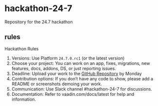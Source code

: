 # hackathon-24-7

Repository for the 24.7 hackathon

## rules
Hackathon Rules

1. Versions: Use Platform `24.7.0.rc1` (or the latest version) 
2. Choose your project: You can work on an app, fixes, migrations, new features, docs, addons, DS, or just reporting issues.
3. Deadline: Upload your work to the [GitHub Repository](https://github.com/vaadin/hackathon-24-7) by Monday
4. Contribution options: If you don’t have any code to show, please add a README or screenshots demoing your work.
5. Communication: Use Slack channel #hackathon-24-7 for discussions.
6. Documentation: Refer to vaadin.com/docs/latest for help and information.

